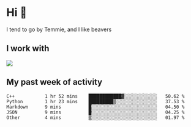 <h1 align="left">Hi 👋</h1>

<p>I tend to go by Temmie, and I like beavers</p>

<h2 align="left">I work with</h2>

<div align=left>
  <img src="https://skillicons.dev/icons?i=py,godot,javascript,css,html,linux,git,blender,bash,vscode,&theme=dark">
</div>


<h2 align="left">My past week of activity</h2>

<!--START_SECTION:waka-->

```text
C++           1 hr 52 mins    ████████████▓░░░░░░░░░░░░   50.62 %
Python        1 hr 23 mins    █████████▒░░░░░░░░░░░░░░░   37.53 %
Markdown      9 mins          █░░░░░░░░░░░░░░░░░░░░░░░░   04.50 %
JSON          9 mins          █░░░░░░░░░░░░░░░░░░░░░░░░   04.25 %
Other         4 mins          ▒░░░░░░░░░░░░░░░░░░░░░░░░   01.97 %
```

<!--END_SECTION:waka-->
